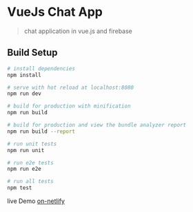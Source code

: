 # VueJs Chat App

> chat application in vue.js and firebase

## Build Setup

``` bash
# install dependencies
npm install

# serve with hot reload at localhost:8080
npm run dev

# build for production with minification
npm run build

# build for production and view the bundle analyzer report
npm run build --report

# run unit tests
npm run unit

# run e2e tests
npm run e2e

# run all tests
npm test
```

live Demo  [on-netlify](https://friendly-snyder-649a90.netlify.app/) 
